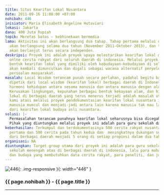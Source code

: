 ```yaml
---
title: Situs Kearifan Lokal Nusantara
date: 2011-09-16 11:08:00 +07:00
nohibah: 446
inisiator: Maria Elisabeth Angeline Hutaviari
lokasi: Jakarta
dana: 400 Juta Rupiah
topik: Meretas batas – kebhinekaan bermedia
lama: Aktivitas ini akan berlangsung dua tahap. Tahap pertama melalui dana hibah ciiptamedia
  akan berlangsung selama dua tahun (November 2011-Oktober 2013), dan tahap selanjutnya
  akan berlanjut terus secara independen.
deskripsi: Proyek ini adalah proyek upaya melestarikan kearifan lokal melalui pendokumentasian
  onlne cerita rakyat dari seluruh daerah di indonesia. Melalui proyek ini berbagai
  bentuk kearifan lokal yang dimiliki oleh kebudayaan-kebudayaan di seluruh nusantara
  akan kembali dimunculkan dan digali sebagai wacana alternatif penyelesaian berbagai
  persoalan masyarakat.
masalah: Local Wisdom terancam punah secara perlahan, padahal begitu banyak hal bisa
  dipetik dari local wisdom (kearifan lokal) berbagai daerah di Indonesia yang mengajarkan
  harmoni kehidupan antara sesama manusia dan antara manusia dengan alam semesta.
  Kerusakan lingkungan, kepunahan berbagai bentuk kekayaan alam, dan hilangnya tradisi
  lokal di berbagai daerah yang terus menerus terjadi adalah masalah utama yang ingin
  kami atasi melalui proyek pendokumentasian kearifan lokal nusantara ini. Keserakahan
  manusia muncul dan menjadi-jadi antara lain karena manusia tak mau lagi belajar
  dari kearifan lokal budaya asli nusantara.
solusi: |-
  Permasalahan terancam punahnya kearifan lokal seharusnya bisa dicegah melalui jalur-jalur pendidikan formal, namun selama ini hal tersebut tidak terjadi. Kami berinisiatif melakukan upaya mengatasinya melalui pendokumentasian cerita rakyat dari seluruh nusantara dan memuatnya secara online dalam situs kearifan lokal. Upaya ini akan dilakukan dengan cara melibatkan langsung para sastrawan dan budayawan di berbagai daerah sebagai penulis ulang dan pendokumentasi cerita-cerita yang ada di daerah mereka.
  Pihak yang diuntungkan melalui proyek ini adalah para guru sekolah dasar sampai sekolah menengah atas di berbagai daerah di indonesia, lalu para mahasiswa sastra dan budaya yang membutuhkan data cerita rakyat, para peneliti, dan juga para seniman/budayawan.
keberhasilan: Terkumpul dan terdokumentasinya 500 cerita rakyat nusantara selama tahun
  pertama dan 500 cerita pada tahun kedua dan  meningkatnya dukungan seniman-budayawan
  dari berbagai daerah menjadi 5 orang di setiap propinsi dalam dua tahun.
organisasi: NA
diuntungkan: Target group utama dari proyek ini adalah para guru sekolah dasar sampai
  sekolah menengah atas di berbagai daerah di indonesia, lalu para mahasiswa sastra
  dan budaya yang membutuhkan data cerita rakyat, para peneliti, dan juga para seniman/budayawan.
---
```


![446](/static/img/hibahcmb/446.png){: .img-responsive }{: width="446" }

### {{ page.nohibah }} - {{ page.title }}

---
